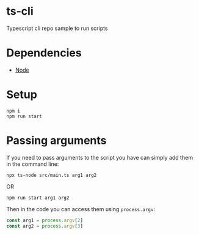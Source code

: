 # ts-cli

Typescript cli repo sample to run scripts

# Dependencies

- [Node](https://nodejs.org/en/download)

# Setup

```shell
npm i
npm run start
```

# Passing arguments

If you need to pass arguments to the script you have can simply add them in the command line:

```shell
npx ts-node src/main.ts arg1 arg2
```

OR

```shell
npm run start arg1 arg2
```

Then in the code you can access them using `process.argv`:

```typescript
const arg1 = process.argv[2]
const arg2 = process.argv[3]
```
